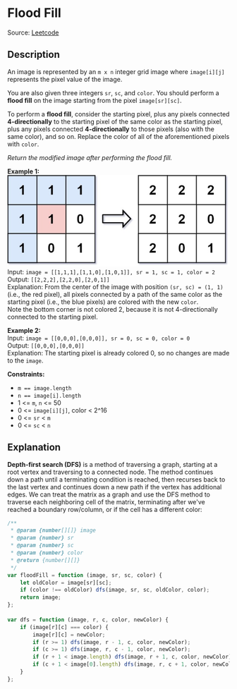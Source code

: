 # Flood Fill
Source: [Leetcode](https://leetcode.com/problems/flood-fill)

## Description
An image is represented by an `m x n` integer grid image where `image[i][j]` represents the pixel value of the image.

You are also given three integers `sr`, `sc`, and `color`. You should perform a **flood fill** on the image starting from the pixel `image[sr][sc]`.

To perform a **flood fill**, consider the starting pixel, plus any pixels connected **4-directionally** to the starting pixel of the same color as the starting pixel, plus any pixels connected **4-directionally** to those pixels (also with the same color), and so on. Replace the color of all of the aforementioned pixels with `color`.

*Return the modified image after performing the flood fill.*

**Example 1:**  
![Example](./flood1-grid.jpg)  
Input: `image = [[1,1,1],[1,1,0],[1,0,1]], sr = 1, sc = 1, color = 2`  
Output: `[[2,2,2],[2,2,0],[2,0,1]]`  
Explanation: From the center of the image with position `(sr, sc) = (1, 1)` (i.e., the red pixel), all pixels connected by a path of the same color as the starting pixel (i.e., the blue pixels) are colored with the new `color`.  
Note the bottom corner is not colored 2, because it is not 4-directionally connected to the starting pixel.

**Example 2:**  
Input: `image = [[0,0,0],[0,0,0]], sr = 0, sc = 0, color = 0`  
Output: `[[0,0,0],[0,0,0]]`  
Explanation: The starting pixel is already colored 0, so no changes are made to the `image`.

**Constraints:**
- `m == image.length`
- `n == image[i].length`
- 1 <= `m`, `n` <= 50
- 0 <= `image[i][j]`, color < 2^16
- 0 <= `sr` < `m`
- 0 <= `sc` < `n`

## Explanation
**Depth-first search (DFS)** is a method of traversing a graph, starting at a root vertex and traversing to a connected node. The method continues down a path until a terminating condition is reached, then recurses back to the last vertex and continues down a new path if the vertex has additional edges. We can treat the matrix as a graph and use the DFS method to traverse each neighboring cell of the matrix, terminating after we've reached a boundary row/column, or if the cell has a different color:
```javascript
/**
 * @param {number[][]} image
 * @param {number} sr
 * @param {number} sc
 * @param {number} color
 * @return {number[][]}
 */
var floodFill = function (image, sr, sc, color) {
	let oldColor = image[sr][sc];
	if (color !== oldColor) dfs(image, sr, sc, oldColor, color);
	return image;
};

var dfs = function (image, r, c, color, newColor) {
	if (image[r][c] === color) {
		image[r][c] = newColor;
		if (r >= 1) dfs(image, r - 1, c, color, newColor);
		if (c >= 1) dfs(image, r, c - 1, color, newColor);
		if (r + 1 < image.length) dfs(image, r + 1, c, color, newColor);
		if (c + 1 < image[0].length) dfs(image, r, c + 1, color, newColor);
	}
};
```
